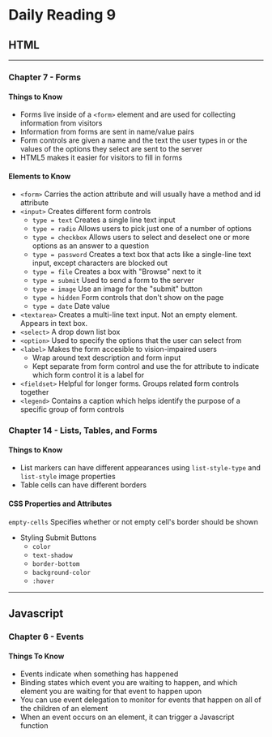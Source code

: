 # Daily Reading 9
## HTML
<hr>

### Chapter 7 - Forms
#### Things to Know
- Forms live inside of a `<form>` element and are used for collecting information from visitors
- Information from forms are sent in name/value pairs
- Form controls are given a name and the text the user types in or the values of the options they select are sent to the server
- HTML5 makes it easier for visitors to fill in forms
#### Elements to Know
- `<form>` Carries the action attribute and will usually have a method and id attribute
- `<input>` Creates different form controls
  - `type = text` Creates a single line text input
  - `type = radio` Allows users to pick just one of a number of options
  - `type = checkbox` Allows users to select and deselect one or more options as an answer to a question
  - `type = password` Creates a text box that acts like a single-line text input, except characters are blocked out
  - `type = file` Creates a box with "Browse" next to it
  - `type = submit` Used to send a form to the server
  - `type = image` Use an image for the "submit" button
  - `type = hidden` Form controls that don't show on the page
  - `type = date` Date value
- `<textarea>` Creates a multi-line text input. Not an empty element. Appears in text box.
- `<select>` A drop down list box
- `<option>` Used to specify the options that the user can select from
- `<label>` Makes the form accesible to vision-impaired users
  - Wrap around text description and form input
  - Kept separate from form control and use the for attribute to indicate which form control it is a label for
- `<fieldset>` Helpful for longer forms. Groups related form controls together
- `<legend>` Contains a caption which helps identify the purpose of a specific group of form controls

### Chapter 14 - Lists, Tables, and Forms
#### Things to Know
- List markers can have different appearances using `list-style-type` and `list-style` image properties
- Table cells can have different borders
#### CSS Properties and Attributes
`empty-cells` Specifies whether or not empty cell's border should be shown
- Styling Submit Buttons
  - `color`
  - `text-shadow`
  - `border-bottom`
  - `background-color`
  - `:hover`

<hr>

## Javascript
### Chapter 6 - Events
#### Things To Know
- Events indicate when something has happened
- Binding states which event you are waiting to happen, and which element you are waiting for that event to happen upon
- You can use event delegation to monitor for events that happen on all of the children of an element
- When an event occurs on an element, it can trigger a Javascript function